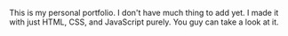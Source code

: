 This is my personal portfolio. I don't have much thing to add yet. I made it with just HTML, CSS, and JavaScript purely. You guy can take a look at it.
